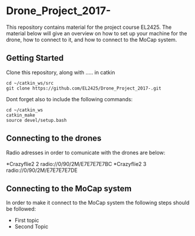 # Drone_Project_2017-
This repository contains material for the project course EL2425. The material below will give an overview on how to set up your machine for the drone, how to connect to it, and how to connect to the MoCap system. 

## Getting Started

Clone this repository, along with ..... in catkin

```
cd ~/catkin_ws/src
git clone https://github.com/EL2425/Drone_Project_2017-.git

```
Dont forget also to include the following commands:

```
cd ~/catkin_ws
catkin_make
source devel/setup.bash

```
## Connecting to the drones

Radio adresses in order to comunicate with the drones are below:

*Crazyflie2 2 radio://0/90/2M/E7E7E7E7BC
*Crazyflie2 3 radio://0/90/2M/E7E7E7E7DE

## Connecting to the MoCap system

In order to make it connect to the MoCap system the following steps should be followed:

* First topic
* Second Topic

